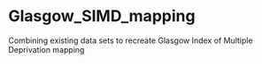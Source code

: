 # Glasgow_SIMD_mapping
Combining existing data sets to recreate Glasgow Index of Multiple Deprivation mapping
